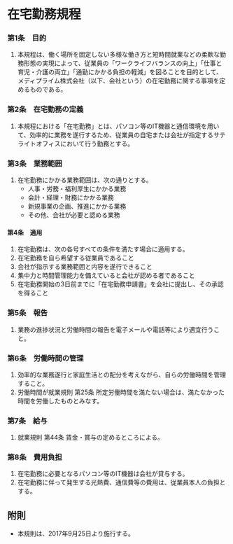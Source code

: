 # 在宅勤務規程

### 第1条　目的　

1. 本規程は、働く場所を固定しない多様な働き方と短時間就業などの柔軟な勤務形態の実現によって、従業員の「ワークライフバランスの向上」「仕事と育児・介護の両立」「通勤にかかる負担の軽減」を図ることを目的として、メディプライム株式会社（以下、会社という）の在宅勤務に関する事項を定めるものである。　　

### 第2条　在宅勤務の定義

1. 本規程における「在宅勤務」とは、パソコン等のIT機器と通信環境を用いて、効率的に業務を遂行するため、従業員の自宅または会社が指定するサテライトオフィスにおいて行う勤務とする。

### 第3条　業務範囲

1. 在宅勤務にかかる業務範囲は、次の通りとする。
	- 人事・労務・福利厚生にかかる業務  
	- 会計・経理・財務にかかる業務  
	- 新規事業の企画、推進にかかる業務  
	- その他、会社が必要と認める業務  

#### 第4条　適用

1. 在宅勤務は、次の各号すべての条件を満たす場合に適用する。  
  1. 在宅勤務を自ら希望する従業員であること  
  2. 会社が指示する業務範囲と内容を遂行できること
  3. 集中力と時間管理能力を備えていると会社が認める者であること
  4. 在宅勤務開始の3日前までに「在宅勤務申請書」を会社に提出し、その承認を得ること
  
### 第5条　報告

1. 業務の進捗状況と労働時間の報告を電子メールや電話等により適宜行うこと。

### 第6条　労働時間の管理

1. 効率的な業務遂行と家庭生活との配分を考えながら、自らの労働時間を管理すること。
2. 労働時間が就業規則 第25条 所定労働時間を満たない場合は、満たなかった時間を労働したものとみなす。

### 第7条　給与

1. 就業規則 第44条 賃金・賞与の定めるところによる。

### 第8条　費用負担

1. 在宅勤務に必要となるパソコン等のIT機器は会社が貸与する。
2. 在宅勤務に伴って発生する光熱費、通信費等の費用は、従業員本人の負担とする。

## 附則
- 本規則は、2017年9月25日より施行する。
